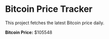 # Bitcoin Price Tracker

This project fetches the latest Bitcoin price daily.

**Bitcoin Price:** $105548
